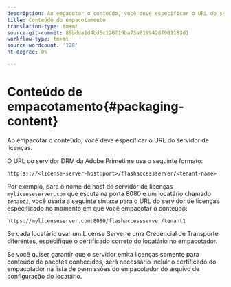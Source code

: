 ```yaml
---
description: Ao empacotar o conteúdo, você deve especificar o URL do servidor de licenças.
title: Conteúdo do empacotamento
translation-type: tm+mt
source-git-commit: 89bdda1d4bd5c126f19ba75a819942df901183d1
workflow-type: tm+mt
source-wordcount: '128'
ht-degree: 0%

---
```



# Conteúdo de empacotamento{#packaging-content}

Ao empacotar o conteúdo, você deve especificar o URL do servidor de licenças.

O URL do servidor DRM da Adobe Primetime usa o seguinte formato:

```
http(s)://<license-server-host:port>/flashaccessserver/<tenant-name>
```

Por exemplo, para o nome de host do servidor de licenças `mylicenseserver.com` que escuta na porta 8080 e um locatário chamado *`tenant1`*, você usaria a seguinte sintaxe para o URL do servidor de licenças especificado no momento em que você empacotar o conteúdo:

```
https://mylicenseserver.com:8080/flashaccessserver/tenant1
```

Se cada locatário usar um License Server e uma Credencial de Transporte diferentes, especifique o certificado correto do locatário no empacotador.

Se você quiser garantir que o servidor emita licenças somente para conteúdo de pacotes conhecidos, será necessário incluir o certificado do empacotador na lista de permissões do empacotador do arquivo de configuração do locatário.
